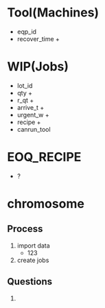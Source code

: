 # Tool(Machines)
- eqp_id
- recover_time +


# WIP(Jobs)
- lot_id
- qty +
- r_qt +
- arrive_t +
- urgent_w +
- recipe +
- canrun_tool

# EOQ_RECIPE
- ?


# chromosome


## Process
1. import data
    + 123
2. create jobs


## Questions
1. 